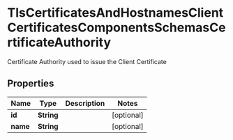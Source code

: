 

# TlsCertificatesAndHostnamesClientCertificatesComponentsSchemasCertificateAuthority

Certificate Authority used to issue the Client Certificate

## Properties

| Name | Type | Description | Notes |
|------------ | ------------- | ------------- | -------------|
|**id** | **String** |  |  [optional] |
|**name** | **String** |  |  [optional] |



